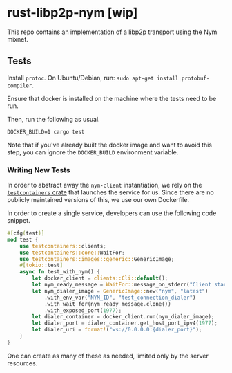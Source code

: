 # rust-libp2p-nym [wip]

This repo contains an implementation of a libp2p transport using the Nym mixnet.

## Tests

Install `protoc`. On Ubuntu/Debian, run: `sudo apt-get install protobuf-compiler`.

Ensure that docker is installed on the machine where the tests need to be run.

Then, run the following as usual.
```
DOCKER_BUILD=1 cargo test
```

Note that if you've already built the docker image and want to avoid this step,
you can ignore the `DOCKER_BUILD` environment variable.

### Writing New Tests

In order to abstract away the `nym-client` instantiation, we rely on the
[`testcontainers`
crate](https://docs.rs/testcontainers/latest/testcontainers/index.html) that
launches the service for us. Since there are no publicly maintained versions of
this, we use our own Dockerfile.

In order to create a single service, developers can use the following code
snippet.

```rust
#[cfg(test)]
mod test {
    use testcontainers::clients;
    use testcontainers::core::WaitFor;
    use testcontainers::images::generic::GenericImage;
    #[tokio::test]
    async fn test_with_nym() {
        let docker_client = clients::Cli::default();
        let nym_ready_message = WaitFor::message_on_stderr("Client startup finished!");
        let nym_dialer_image = GenericImage::new("nym", "latest")
            .with_env_var("NYM_ID", "test_connection_dialer")
            .with_wait_for(nym_ready_message.clone())
            .with_exposed_port(1977);
        let dialer_container = docker_client.run(nym_dialer_image);
        let dialer_port = dialer_container.get_host_port_ipv4(1977);
        let dialer_uri = format!("ws://0.0.0.0:{dialer_port}");
    }
}
```

One can create as many of these as needed, limited only by the server resources.
